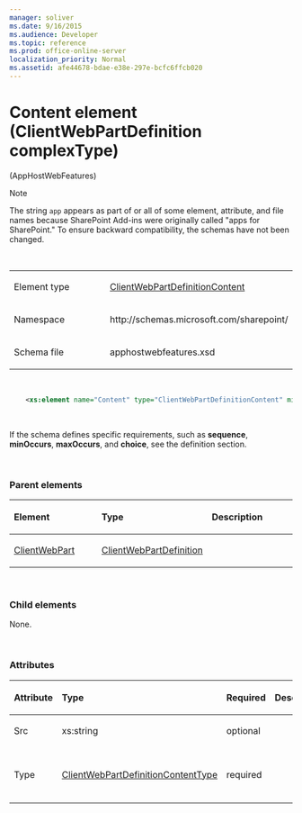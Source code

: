 ```yaml
---
manager: soliver
ms.date: 9/16/2015
ms.audience: Developer
ms.topic: reference
ms.prod: office-online-server
localization_priority: Normal
ms.assetid: afe44678-bdae-e38e-297e-bcfc6ffcb020
---
```


# Content element (ClientWebPartDefinition complexType) 

(AppHostWebFeatures)

> [!NOTE] 
> The string `app` appears as part of or all of some element, attribute, and file names because SharePoint Add-ins were originally called "apps for SharePoint." To ensure backward compatibility, the schemas have not been changed. 

<br/>

<table>
<colgroup>
<col width="50%" />
<col width="50%" />
</colgroup>
<tbody>
<tr class="odd">
<td align="left"><p><span class="label">Element type</span></p></td>
<td align="left"><p><a href="clientwebpartdefinitioncontent-complextype-apphostwebfeatures.md">ClientWebPartDefinitionContent</a></p></td>
</tr>
<tr class="even">
<td align="left"><p><span class="label">Namespace</span></p></td>
<td align="left"><p>http://schemas.microsoft.com/sharepoint/</p></td>
</tr>
<tr class="odd">
<td align="left"><p><span class="label">Schema file</span></p></td>
<td align="left"><p>apphostwebfeatures.xsd</p></td>
</tr>
</tbody>
</table>

<br/>

```XML
    <xs:element name="Content" type="ClientWebPartDefinitionContent" minOccurs="1" maxOccurs="1"></xs:element>
```

<br/>

If the schema defines specific requirements, such as **sequence**, **minOccurs**, **maxOccurs**, and **choice**, see the definition section.

<br/>

### Parent elements

<table>
<colgroup>
<col width="33%" />
<col width="33%" />
<col width="33%" />
</colgroup>
<thead>
<tr class="header">
<th align="left"><p>Element</p></th>
<th align="left"><p>Type</p></th>
<th align="left"><p>Description</p></th>
</tr>
</thead>
<tbody>
<tr class="odd">
<td align="left"><p><a href="clientwebpart-element-elementdefinitioncollection-complextypeapphostwebfeatures.md">ClientWebPart</a></p></td>
<td align="left"><p><a href="clientwebpartdefinition-complextype-apphostwebfeatures.md">ClientWebPartDefinition</a></p></td>
<td align="left"><p></p></td>
</tr>
</tbody>
</table>

<br/>

### Child elements

None.

<br/>

### Attributes

<table>
<colgroup>
<col width="20%" />
<col width="20%" />
<col width="20%" />
<col width="10%" />
<col width="30%" />
</colgroup>
<thead>
<tr class="header">
<th align="left"><p>Attribute</p></th>
<th align="left"><p>Type</p></th>
<th align="left"><p>Required</p></th>
<th align="left"><p>Description</p></th>
<th align="left"><p>Possible values</p></th>
</tr>
</thead>
<tbody>
<tr class="odd">
<td align="left"><p>Src</p></td>
<td align="left"><p>xs:string</p></td>
<td align="left"><p>optional</p></td>
<td align="left"><p></p></td>
<td align="left"><p>Values of the xs:string type.</p></td>
</tr>
<tr class="even">
<td align="left"><p>Type</p></td>
<td align="left"><p><a href="clientwebpartdefinitioncontenttype-simpletype-apphostwebfeatures.md">ClientWebPartDefinitionContentType</a></p></td>
<td align="left"><p>required</p></td>
<td align="left"><p></p></td>
<td align="left"><p>Values of the ClientWebPartDefinitionContentType type.</p></td>
</tr>
</tbody>
</table>








